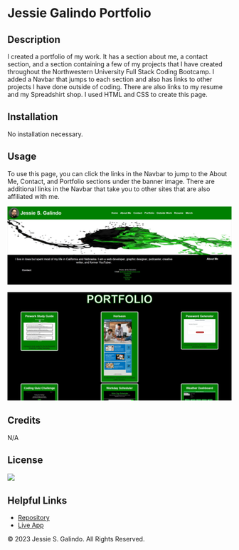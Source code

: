 # Jessie Galindo Portfolio

## Description

I created a portfolio of my work. It has a section about me, a contact section, and a section containing a few of my projects that I have created throughout the Northwestern University Full Stack Coding Bootcamp. I added a Navbar that jumps to each section and also has links to other projects I have done outside of coding. There are also links to my resume and my Spreadshirt shop. I used HTML and CSS to create this page.

## Installation

No installation necessary.

## Usage

To use this page, you can click the links in the Navbar to jump to the About Me, Contact, and Portfolio sections under the banner image. There are additional links in the Navbar that take you to other sites that are also affiliated with me.

![Screenshot](assets/images/portfolio-1.jpg)

![Screenshot](assets/images/portfolio-2.jpg)

## Credits

N/A

## License

![](https://img.shields.io/badge/license-MIT-brightgreen)

## Helpful Links

- [Repository](https://github.com/MrMessyFace/jessie-galindo-portfolio)
- [Live App](https://mrmessyface.github.io/jessie-galindo-portfolio/)

&copy; 2023 Jessie S. Galindo. All Rights Reserved.
